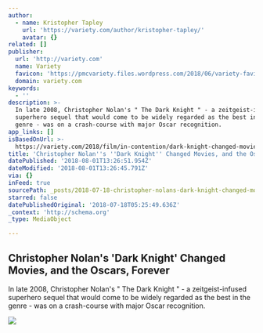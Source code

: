 ```yaml
---
author:
  - name: Kristopher Tapley
    url: 'https://variety.com/author/kristopher-tapley/'
    avatar: {}
related: []
publisher:
  url: 'http://variety.com'
  name: Variety
  favicon: 'https://pmcvariety.files.wordpress.com/2018/06/variety-favicon.png?w=128'
  domain: variety.com
keywords:
  - ''
description: >-
  In late 2008, Christopher Nolan's " The Dark Knight " - a zeitgeist-infused
  superhero sequel that would come to be widely regarded as the best in the
  genre - was on a crash-course with major Oscar recognition.
app_links: []
isBasedOnUrl: >-
  https://variety.com/2018/film/in-contention/dark-knight-changed-movies-christopher-nolan-1202874041/amp/
title: 'Christopher Nolan''s ''Dark Knight'' Changed Movies, and the Oscars, Forever'
datePublished: '2018-08-01T13:26:51.954Z'
dateModified: '2018-08-01T13:26:45.791Z'
via: {}
inFeed: true
sourcePath: _posts/2018-07-18-christopher-nolans-dark-knight-changed-movies-and-the-os.md
starred: false
datePublishedOriginal: '2018-07-18T05:25:49.636Z'
_context: 'http://schema.org'
_type: MediaObject

---
```

<article style=""><h1>Christopher Nolan's 'Dark Knight' Changed Movies, and the Oscars, Forever</h1><p>In late 2008, Christopher Nolan's " The Dark Knight " - a zeitgeist-infused superhero sequel that would come to be widely regarded as the best in the genre - was on a crash-course with major Oscar recognition.</p><img src="https://pmcvariety.files.wordpress.com/2018/02/variety_magazine_oscar_lunch_7901.jpg?crop=0px%2C22px%2C1000px%2C563px&amp;resize=700%2C393" /></article>